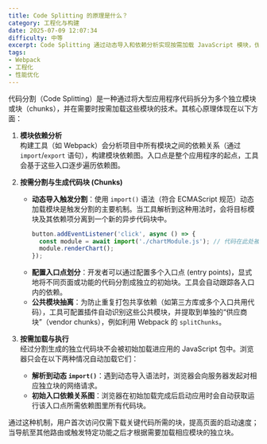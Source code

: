 ```yaml
---
title: Code Splitting 的原理是什么？
category: 工程化与构建
date: 2025-07-09 12:07:34
difficulty: 中等
excerpt: Code Splitting 通过动态导入和依赖分析实现按需加载 JavaScript 模块，优化网页性能。
tags:
- Webpack
- 工程化
- 性能优化
---
```

代码分割（Code Splitting）是一种通过将大型应用程序代码拆分为多个独立模块或块（chunks），并在需要时按需加载这些模块的技术。其核心原理体现在以下方面：

1.  **模块依赖分析**  
    构建工具（如 Webpack）会分析项目中所有模块之间的依赖关系（通过 `import`/`export` 语句），构建模块依赖图。入口点是整个应用程序的起点，工具会基于这些入口逐步遍历依赖图。

2.  **按需分割与生成代码块 (Chunks)**  
    *   **动态导入触发分割**：使用 `import()` 语法（符合 ECMAScript 规范）动态加载模块是触发分割的主要机制。当工具解析到这种用法时，会将目标模块及其依赖项分离到一个新的异步代码块中。
        ```javascript
        button.addEventListener('click', async () => {
          const module = await import('./chartModule.js'); // 代码在此处被分割
          module.renderChart();
        });
        ```
    *   **配置入口点划分**：开发者可以通过配置多个入口点 (entry points)，显式地将不同页面或功能的代码分割成独立的初始块。工具会自动跟踪各入口内的依赖。
    *   **公共模块抽离**：为防止重复打包共享依赖（如第三方库或多个入口共用代码），工具可配置插件自动识别这些公共模块，并提取到单独的“供应商块”（vendor chunks），例如利用 Webpack 的 `splitChunks`。

3.  **按需加载与执行**  
    经过分割生成的独立代码块不会被初始加载进应用的 JavaScript 包中。浏览器只会在以下两种情况自动加载它们：
    *   **解析到动态 `import()`**：遇到动态导入语法时，浏览器会向服务器发起对相应独立块的网络请求。
    *   **初始入口依赖关系图**：浏览器在初始加载完成后启动应用时会自动获取运行该入口点所需依赖图里所有代码块。

通过这种机制，用户首次访问仅需下载关键代码所需的块，提高页面的启动速度；当导航至其他路由或触发特定功能之后才根据需要加载相应模块的独立块。
